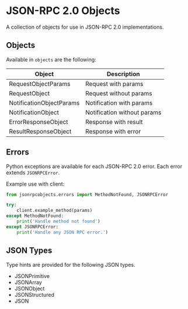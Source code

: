 # JSON-RPC 2.0 Objects

A collection of objects for use in JSON-RPC 2.0 implementations.

## Objects

Available in `objects` are the following: 

| Object                   | Description                 |
|--------------------------|-----------------------------|
| RequestObjectParams      | Request with params         |
| RequestObject            | Request without params      |
| NotificationObjectParams | Notification with params    |
| NotificationObject       | Notification without params |
| ErrorResponseObject      | Response with result        |
| ResultResponseObject     | Response with error         |

## Errors

Python exceptions are available for each JSON-RPC 2.0 error.
Each error extends `JSONRPCError`.

Example use with client:
```python
from jsonrpcobjects.errors import MethodNotFound, JSONRPCError 

try:
    client.example_method(params)
except MethodNotFound:
    print('Handle method not found')
except JSONRPCError:
    print('Handle any JSON RPC error.')
```

## JSON Types

Type hints are provided for the following JSON types.
- JSONPrimitive
- JSONArray
- JSONObject
- JSONStructured
- JSON
